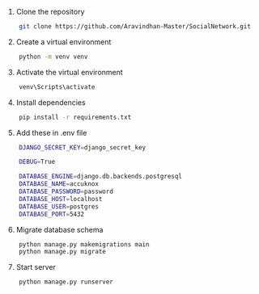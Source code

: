 1. Clone the repository

```bash
    git clone https://github.com/Aravindhan-Master/SocialNetwork.git
```

2. Create a virtual environment

```bash
    python -m venv venv
```

3. Activate the virtual environment

```bash
    venv\Scripts\activate
```

4. Install dependencies

```bash
    pip install -r requirements.txt
```

5. Add these in .env file

```bash
    DJANGO_SECRET_KEY=django_secret_key

    DEBUG=True

    DATABASE_ENGINE=django.db.backends.postgresql
    DATABASE_NAME=accuknox
    DATABASE_PASSWORD=password
    DATABASE_HOST=localhost
    DATABASE_USER=postgres
    DATABASE_PORT=5432
```

6. Migrate database schema

```bash
    python manage.py makemigrations main
    python manage.py migrate
```

7. Start server

```bash
    python manage.py runserver
```